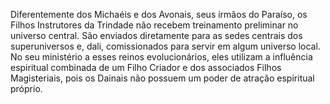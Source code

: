 ﻿Diferentemente dos Michaéis e dos Avonais, seus irmãos do Paraíso, os Filhos Instrutores da Trindade não recebem treinamento preliminar no universo central. São enviados diretamente para as sedes centrais dos superuniversos e, dali, comissionados para servir em algum universo local. No seu ministério a esses reinos evolucionários, eles utilizam a influência espiritual combinada de um Filho Criador e dos associados Filhos Magisteriais, pois os Dainais não possuem um poder de atração espiritual próprio.